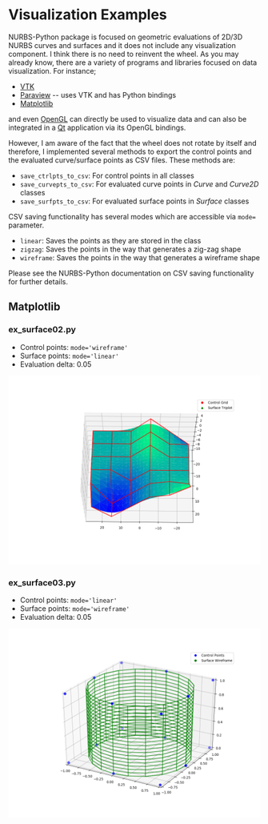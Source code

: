 # Visualization Examples

NURBS-Python package is focused on geometric evaluations of 2D/3D NURBS curves and surfaces and it does not include any visualization component. I think there is no need to reinvent the wheel. As you may already know, there are a variety of programs and libraries focused on data visualization. For instance;

* [VTK](https://www.vtk.org/)
* [Paraview](https://www.paraview.org/) -- uses VTK and has Python bindings
* [Matplotlib](https://matplotlib.org/)

and even [OpenGL](https://www.opengl.org/) can directly be used to visualize data and can also be integrated in a [Qt](https://www.qt.io/) application via its OpenGL bindings.


However, I am aware of the fact that the wheel does not rotate by itself and therefore, I implemented several methods to export the control points and the evaluated curve/surface points as CSV files. These methods are:

* `save_ctrlpts_to_csv`: For control points in all classes
* `save_curvepts_to_csv`: For evaluated curve points in _Curve_ and _Curve2D_ classes
* `save_surfpts_to_csv`: For evaluated surface points in _Surface_ classes

CSV saving functionality has several modes which are accessible via `mode=` parameter.

* `linear`: Saves the points as they are stored in the class
* `zigzag`: Saves the points in the way that generates a zig-zag shape
* `wireframe`: Saves the points in the way that generates a wireframe shape

Please see the NURBS-Python documentation on CSV saving functionality for further details.

## Matplotlib

### ex_surface02.py

* Control points: `mode='wireframe'`
* Surface points: `mode='linear'`
* Evaluation delta: 0.05

![Surface ex02 3D trisurface plot](images/ex_surface02_mpl.png)

### ex_surface03.py

* Control points: `mode='linear'`
* Surface points: `mode='wireframe'`
* Evaluation delta: 0.05

![Surface ex03 3D wireframe plot](images/ex_surface03_mpl.png)
